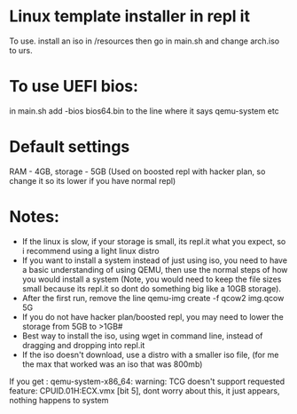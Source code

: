# Linux template installer in repl it

To use. install an iso in /resources then go in main.sh and change arch.iso to urs.

# To use UEFI bios:
in main.sh add -bios bios64.bin to the line where it says qemu-system etc


# Default settings

RAM - 4GB, storage - 5GB (Used on boosted repl with hacker plan, so change it so its lower if you have normal repl)

# Notes:

- If the linux is slow, if your storage is small, its repl.it what you expect, so i recommend using a light linux distro
- If you want to install a system instead of just using iso, you need to have a basic understanding of using QEMU, then use the normal steps of how you would install a system (Note, you would need to keep the file sizes small because its repl.it so dont do something big like a 10GB storage).
- After the first run, remove the line qemu-img create -f qcow2 img.qcow 5G
- If you do not have hacker plan/boosted repl, you may need to lower the storage from 5GB to >1GB#
- Best way to install the iso, using wget in command line, instead of dragging and dropping into repl.it
- If the iso doesn't download, use a distro with a smaller iso file, (for me the max that worked was an iso that was 800mb) 


If you get : qemu-system-x86_64: warning: TCG doesn't support requested feature: CPUID.01H:ECX.vmx [bit 5], dont worry about this, it just appears, nothing happens to system
